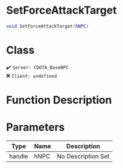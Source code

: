# SetForceAttackTarget
```lua
void SetForceAttackTarget(hNPC)
```
# Class
✔️ `Server: CDOTA_BaseNPC`  
❌ `Client: undefined`  

# Function Description

# Parameters
Type|Name|Description
--|--|--
handle|hNPC|No Description Set
